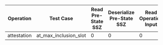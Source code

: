 | Operation | Test Case | Read Pre-State SSZ | Deserialize Pre-State SSZ | Read Operation Input | Process | Merkleize | Commit | Total Cycles | Execution Time |
|-----------|-----------|--------------------|---------------------------|----------------------|---------|-----------|--------|--------------|----------------|
attestation | at_max_inclusion_slot | 0 | 0 | 0 | 0 | 0 | 0 | 0 | 0 |
